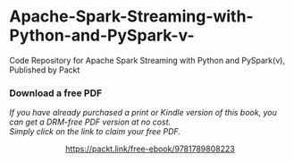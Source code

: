 # Apache-Spark-Streaming-with-Python-and-PySpark-v-
Code Repository for Apache Spark Streaming with Python and PySpark(v), Published by Packt
### Download a free PDF

 <i>If you have already purchased a print or Kindle version of this book, you can get a DRM-free PDF version at no cost.<br>Simply click on the link to claim your free PDF.</i>
<p align="center"> <a href="https://packt.link/free-ebook/9781789808223">https://packt.link/free-ebook/9781789808223 </a> </p>